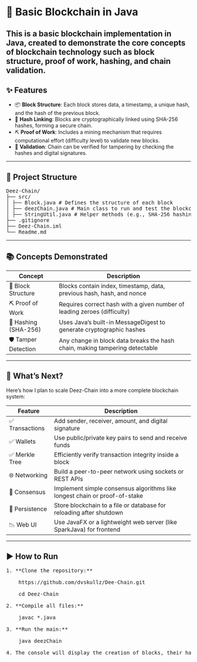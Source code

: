 # 🔗 Basic Blockchain in Java

This is a **basic blockchain implementation in Java**, created to demonstrate the core concepts of blockchain technology such as block structure, proof of work, hashing, and chain validation.
---
## ✨ Features

- 📦 **Block Structure**: Each block stores data, a timestamp, a unique hash, and the hash of the previous block.
- 🔐 **Hash Linking**: Blocks are cryptographically linked using SHA-256 hashes, forming a secure chain.
- ⛏️ **Proof of Work**: Includes a mining mechanism that requires computational effort (difficulty level) to validate new blocks.
- 🧪 **Validation**: Chain can be verified for tampering by checking the hashes and digital signatures.
---
## 📁 Project Structure
<pre>
Deez-Chain/
├── src/
│ ├── Block.java # Defines the structure of each block
│ ├── deezChain.java # Main class to run and test the blockchain
│ ├── StringUtil.java # Helper methods (e.g., SHA-256 hashing, difficulty prefix)
├── .gitignore
├── Deez-Chain.iml
└── Readme.md
</pre>
---
## 📚 Concepts Demonstrated

| Concept               | Description                                                                 |
|-----------------------|-----------------------------------------------------------------------------|
| 🧱 Block Structure     | Blocks contain index, timestamp, data, previous hash, hash, and nonce       |
| ⛏️ Proof of Work        | Requires correct hash with a given number of leading zeroes (difficulty)   |
| 🔐 Hashing (SHA-256)   | Uses Java’s built-in MessageDigest to generate cryptographic hashes         |
| 🛡️ Tamper Detection    | Any change in block data breaks the hash chain, making tampering detectable |

---
## 🚀 What’s Next?

Here’s how I plan to scale Deez-Chain into a more complete blockchain system:

| Feature        | Description                                                           |
|----------------|-----------------------------------------------------------------------|
| ✅ Transactions | Add sender, receiver, amount, and digital signature              |
| ✅ Wallets      | Use public/private key pairs to send and receive funds               |
| ✅ Merkle Tree  | Efficiently verify transaction integrity inside a block              |
| 🌐 Networking   | Build a peer-to-peer network using sockets or REST APIs              |
| 🧾 Consensus    | Implement simple consensus algorithms like longest chain or proof-of-stake |
| 🧱 Persistence  | Store blockchain to a file or database for reloading after shutdown  |
| 📉 Web UI       | Use JavaFX or a lightweight web server (like SparkJava) for frontend |
---

## ▶️ How to Run
 <pre>
1. **Clone the repository:**
   
    https://github.com/dvskullz/Dee-Chain.git

    cd Deez-Chain

2. **Compile all files:**

    javac *.java

3. **Run the main:**

    java deezChain

4. The console will display the creation of blocks, their hashes, and validation status.
</pre>